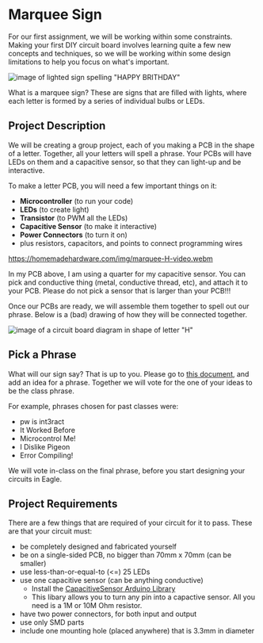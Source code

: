 # Marquee Sign

For our first assignment, we will be working within some constraints. Making your first DIY circuit board involves learning quite a few new concepts and techniques, so we will be working within some design limitations to help you focus on what's important.

![image of lighted sign spelling "HAPPY BRITHDAY"](https://user-images.githubusercontent.com/25984901/213777840-c148e1cf-cd5b-4346-ad2e-9608f06034c3.png)

What is a marquee sign? These are signs that are filled with lights, where each letter is formed by a series of individual bulbs or LEDs.

## Project Description

We will be creating a group project, each of you making a PCB in the shape of a letter. Together, all your letters will spell a phrase. Your PCBs will have LEDs on them and a capacitive sensor, so that they can light-up and be interactive.

To make a letter PCB, you will need a few important things on it:

* **Microcontroller** (to run your code)
* **LEDs** (to create light)
* **Transistor** (to PWM all the LEDs)
* **Capacitive Sensor** (to make it interactive)
* **Power Connectors** (to turn it on)
* plus resistors, capacitors, and points to connect programming wires

https://homemadehardware.com/img/marquee-H-video.webm

In my PCB above, I am using a quarter for my capacitive sensor. You can pick and conductive thing (metal, conductive thread, etc), and attach it to your PCB. Please do not pick a sensor that is larger than your PCB!!!

Once our PCBs are ready, we will assemble them together to spell out our phrase. Below is a (bad) drawing of how they will be connected together.

![image of a circuit board diagram in shape of letter "H"](https://homemadehardware.com/img/marquee-drawing.jpg)


## Pick a Phrase

What will our sign say? That is up to you. Please go to [this document](https://docs.google.com/document/d/1C88aAiYlG1RbK7elHKDKEcYGM6VkHlNWGrHehz59ck8/edit?usp=sharing), and add an idea for a phrase. Together we will vote for the one of your ideas to be the class phrase.

For example, phrases chosen for past classes were:

* pw is int3ract
* It Worked Before
* Microcontrol Me!
* I Dislike Pigeon
* Error Compiling!
 
We will vote in-class on the final phrase, before you start designing your circuits in Eagle.

## Project Requirements

There are a few things that are required of your circuit for it to pass. These are that your circuit must:

* be completely designed and fabricated yourself
* be on a single-sided PCB, no bigger than 70mm x 70mm (can be smaller)
* use less-than-or-equal-to (<=) 25 LEDs
* use one capacitive sensor (can be anything conductive)
  * Install the [CapacitiveSensor Arduino Library](https://github.com/PaulStoffregen/CapacitiveSensor)
  * This libary allows you to turn any pin into a capactive sensor. All you need is a 1M or 10M Ohm resistor.
* have two power connectors, for both input and output
* use only SMD parts
* include one mounting hole (placed anywhere) that is 3.3mm in diameter
